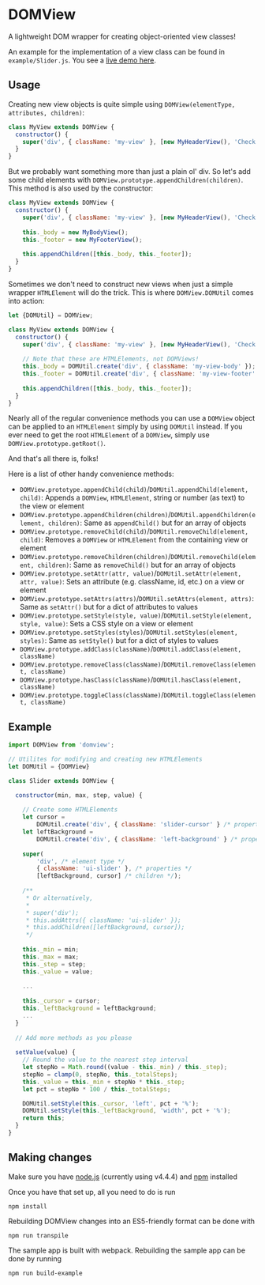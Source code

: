 # DOMView

A lightweight DOM wrapper for creating object-oriented view classes!

An example for the implementation of a view class can be found in `example/Slider.js`. You see a [live demo here](http://htmlpreview.github.io/?https://github.com/ydxia/domview/blob/master/example/static/index.html).

## Usage

Creating new view objects is quite simple using `DOMView(elementType, attributes, children)`:

```javascript
class MyView extends DOMView {
  constructor() {
    super('div', { className: 'my-view' }, [new MyHeaderView(), 'Check out my view!']);
  }
}
```

But we probably want something more than just a plain ol' div. So let's add some child elements with `DOMView.prototype.appendChildren(children)`. This method is also used by the constructor:

```javascript
class MyView extends DOMView {
  constructor() {
    super('div', { className: 'my-view' }, [new MyHeaderView(), 'Check out my view!']);
    
    this._body = new MyBodyView();
    this._footer = new MyFooterView();
    
    this.appendChildren([this._body, this._footer]);
  }
}
```

Sometimes we don't need to construct new views when just a simple wrapper `HTMLElement` will do the trick. This is where `DOMView.DOMUtil` comes into action:

```javascript
let {DOMUtil} = DOMView;

class MyView extends DOMView {
  constructor() {
    super('div', { className: 'my-view' }, [new MyHeaderView(), 'Check out my view!']);
    
    // Note that these are HTMLElements, not DOMViews!
    this._body = DOMUtil.create('div', { className: 'my-view-body' });
    this._footer = DOMUtil.create('div', { className: 'my-view-footer' });
    
    this.appendChildren([this._body, this._footer]);
  }
}
```

Nearly all of the regular convenience methods you can use a `DOMView` object can be applied to an `HTMLElement` simply by using `DOMUtil` instead. If you ever need to get the root `HTMLElement` of a `DOMView`, simply use `DOMView.prototype.getRoot()`.

And that's all there is, folks!

Here is a list of other handy convenience methods:

* `DOMView.prototype.appendChild(child)`/`DOMUtil.appendChild(element, child)`: Appends a `DOMView`, `HTMLElement`, string or number (as text) to the view or element
* `DOMView.prototype.appendChildren(children)`/`DOMUtil.appendChildren(element, children)`: Same as `appendChild()` but for an array of objects
* `DOMView.prototype.removeChild(child)`/`DOMUtil.removeChild(element, child)`: Removes a `DOMView` or `HTMLElement` from the containing view or element
* `DOMView.prototype.removeChildren(children)`/`DOMUtil.removeChild(element, children)`: Same as `removeChild()` but for an array of objects
* `DOMView.prototype.setAttr(attr, value)`/`DOMUtil.setAttr(element, attr, value)`: Sets an attribute (e.g. className, id, etc.) on a view or element
* `DOMView.prototype.setAttrs(attrs)`/`DOMUtil.setAttrs(element, attrs)`: Same as `setAttr()` but for a dict of attributes to values
* `DOMView.prototype.setStyle(style, value)`/`DOMUtil.setStyle(element, style, value)`: Sets a CSS style on a view or element
* `DOMView.prototype.setStyles(styles)`/`DOMUtil.setStyles(element, styles)`: Same as `setStyle()` but for a dict of styles to values
* `DOMView.prototype.addClass(className)`/`DOMUtil.addClass(element, className)`
* `DOMView.prototype.removeClass(className)`/`DOMUtil.removeClass(element, className)`
* `DOMView.prototype.hasClass(className)`/`DOMUtil.hasClass(element, className)`
* `DOMView.prototype.toggleClass(className)`/`DOMUtil.toggleClass(element, className)`


## Example

```javascript
import DOMView from 'domview';

// Utilites for modifying and creating new HTMLElements
let DOMUtil = {DOMView}

class Slider extends DOMView {

  constructor(min, max, step, value) {
    
    // Create some HTMLElements
    let cursor =
        DOMUtil.create('div', { className: 'slider-cursor' } /* properties */);
    let leftBackground =
        DOMUtil.create('div', { className: 'left-background' } /* properties */);
    
    super(
        'div', /* element type */ 
        { className: 'ui-slider' }, /* properties */ 
        [leftBackground, cursor] /* children */);
 
    /**
     * Or alternatively,
     *
     * super('div');
     * this.addAttrs({ className: 'ui-slider' });
     * this.addChildren([leftBackground, cursor]);
     */
 
    this._min = min;
    this._max = max;
    this._step = step;
    this._value = value;
    
    ...
 
    this._cursor = cursor;
    this._leftBackground = leftBackground;
    ...
  }
  
  // Add more methods as you please
  
  setValue(value) {
    // Round the value to the nearest step interval
    let stepNo = Math.round((value - this._min) / this._step);
    stepNo = clamp(0, stepNo, this._totalSteps);
    this._value = this._min + stepNo * this._step;
    let pct = stepNo * 100 / this._totalSteps;

    DOMUtil.setStyle(this._cursor, 'left', pct + '%');
    DOMUtil.setStyle(this._leftBackground, 'width', pct + '%');
    return this;
  }
}       

```

## Making changes
Make sure you have [node.js](https://nodejs.org/en/download/) (currently using v4.4.4) and [npm](https://www.npmjs.com/) installed

Once you have that set up, all you need to do is run

```
npm install
```

Rebuilding DOMView changes into an ES5-friendly format can be done with

```
npm run transpile
```

The sample app is built with webpack. Rebuilding the sample app can be done by running
```
npm run build-example
```
